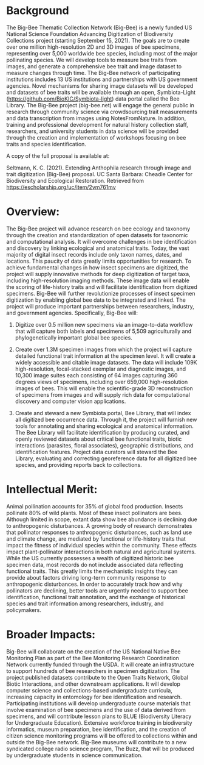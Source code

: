 # Background
The Big-Bee Thematic Collection Network (Big-Bee) is a newly funded US National Science Foundation Advancing Digitization of Biodiversity Collections project (starting September 15, 2021). The goals are to create over one million high-resolution 2D and 3D images of bee specimens, representing over 5,000 worldwide bee species, including most of the major pollinating species. We will develop tools to measure bee traits from images, and generate a comprehensive bee trait and image dataset to measure changes through time. The Big-Bee network of participating institutions includes 13 US institutions and partnerships with US government agencies. Novel mechanisms for sharing image datasets will be developed and datasets of bee traits will be available through an open, Symbiota-Light (https://github.com/BioKIC/Symbiota-light) data portal called the Bee Library. The Big-Bee project (big-bee.net) will engage the general public in research through community science via crowdsourcing trait measurements and data transcription from images using NotesFromNature. In addition, training and professional development for natural history collection staff, researchers, and university students in data science will be provided through the creation and implementation of workshops focusing on bee traits and species identification.

A copy of the full proposal is available at:

Seltmann, K. C. (2021). Extending Anthophila research through image and trait digitization (Big-Bee) proposal. UC Santa Barbara: Cheadle Center for Biodiversity and Ecological Restoration. Retrieved from https://escholarship.org/uc/item/2vm761mv

# Overview: 
The Big-Bee project will advance research on bee ecology and taxonomy through the creation and standardization of open datasets for taxonomic and computational analysis. It will overcome challenges in bee identification and discovery by linking ecological and anatomical traits. Today, the vast majority of digital insect records include only taxon names, dates, and locations. This paucity of data greatly limits opportunities for research. To achieve fundamental changes in how insect specimens are digitized, the project will supply innovative methods for deep digitization of target taxa, including high-resolution imaging methods. These image data will enable the scoring of life-history traits and will facilitate identification from digitized specimens. Big-Bee will further revolutionize processes of insect specimen digitization by enabling global bee data to be integrated and linked. The project will produce important partnerships between researchers, industry, and government agencies. Specifically, Big-Bee will:

1) Digitize over 0.5 million new specimens via an image-to-data workflow that will capture both labels and specimens of 5,509 agriculturally and phylogenetically important global bee species.

2) Create over 1.3M specimen images from which the project will capture detailed functional trait information at the specimen level. It will create a widely accessible and citable image datasets. The data will include 109K high-resolution, focal-stacked exemplar and diagnostic images, and 10,300 image suites each consisting of 64 images capturing 360 degrees views of specimens, including over 659,000 high-resolution images of bees.  This will enable the scientific-grade 3D reconstruction of specimens from images and will supply rich data for computational discovery and computer vision applications.

3) Create and steward a new Symbiota portal, Bee Library, that will index all digitized bee occurrence data. Through it, the project will furnish new tools for annotating and sharing ecological and anatomical information. The Bee Library will facilitate identification by producing curated, and openly reviewed datasets about critical bee functional traits, biotic interactions (parasites, floral associates), geographic distributions, and identification features. Project data curators will steward the Bee Library, evaluating and correcting georeference data for all digitized bee species, and providing reports back to collections.

# Intellectual Merit: 
Animal pollination accounts for 35% of global food production. Insects pollinate 80% of wild plants. Most of these insect pollinators are bees. Although limited in scope, extant data show bee abundance is declining due to anthropogenic disturbances. A growing body of research demonstrates that pollinator responses to anthropogenic disturbances, such as land use and climate change, are mediated by functional or life-history traits that impact the fitness of individual species within the community. These effects impact plant-pollinator interactions in both natural and agricultural systems. While the US currently possesses a wealth of digitized historic bee specimen data, most records do not include associated data reflecting functional traits. This greatly limits the mechanistic insights they can provide about factors driving long-term community response to anthropogenic disturbances. In order to accurately track how and why pollinators are declining, better tools are urgently needed to support bee identification, functional trait annotation, and the exchange of historical species and trait information among researchers, industry, and policymakers.

# Broader Impacts: 
Big-Bee will collaborate on the creation of the US National Native Bee Monitoring Plan as part of the Bee Monitoring Research Coordination Network currently funded through the USDA. It will create an infrastructure to support hundreds of bee researchers in specimen digitization. The project published datasets contribute to the Open Traits Network, Global Biotic Interactions, and other downstream applications. It will develop computer science and collections-based undergraduate curricula, increasing capacity in entomology for bee identification and research. Participating institutions will develop undergraduate course materials that involve examination of bee specimens and the use of data derived from specimens, and will contribute lesson plans to BLUE (Biodiversity Literacy for Undergraduate Education). Extensive workforce training in biodiversity informatics, museum preparation, bee identification, and the creation of citizen science monitoring programs will be offered to collections within and outside the Big-Bee network. Big-Bee museums will contribute to a new syndicated college radio science program, The Buzz, that will be produced by undergraduate students in science communication.

